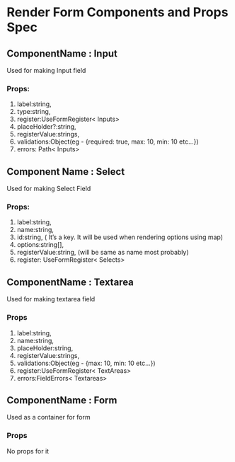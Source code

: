 # Render Form Components and Props Spec
## ComponentName : Input
Used for making Input field
### Props: 
1. label:string,
2. type:string,
3. register:UseFormRegister< Inputs>
4. placeHolder?:string,
5. registerValue:strings,
6. validations:Object(eg - {required: true, max: 10, min: 10 etc…})
7. errors: Path< Inputs>
## Component Name : Select
Used for making Select Field
### Props:
1. label:string,
2. name:string,
3. id:string, ( It’s a key. It will be used when rendering options using map)
4. options:string[],
5. registerValue:string, (will be same as name most probably)
6. register: UseFormRegister< Selects>
## ComponentName : Textarea
Used for making textarea field
### Props 
1. label:string,
2. name:string,
3. placeHolder:string,
4. registerValue:strings,
5. validations:Object(eg - {max: 10, min: 10 etc…})
6. register:UseFormRegister< TextAreas>
6. errors:FieldErrors< Textareas>

## ComponentName : Form
Used as a container for form
### Props
No props for it

